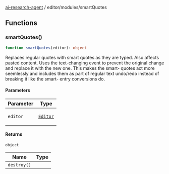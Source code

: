 [ai-research-agent](../../index.md) / editor/modules/smartQuotes

## Functions

### smartQuotes()

```ts
function smartQuotes(editor): object
```

Replaces regular quotes with smart quotes as they are typed. Also affects pasted content.
Uses the text-changing event to prevent the original change and replace it with the new one. This makes the smart-
quotes act more seemlessly and includes them as part of regular text undo/redo instead of breaking it like the smart-
entry conversions do.

#### Parameters

<table>
<thead>
<tr>
<th>Parameter</th>
<th>Type</th>
</tr>
</thead>
<tbody>
<tr>
<td>

`editor`

</td>
<td>

[`Editor`](../Editor.md#editor)

</td>
</tr>
</tbody>
</table>

#### Returns

`object`

| Name | Type |
| ------ | ------ |
| `destroy()` |  |
